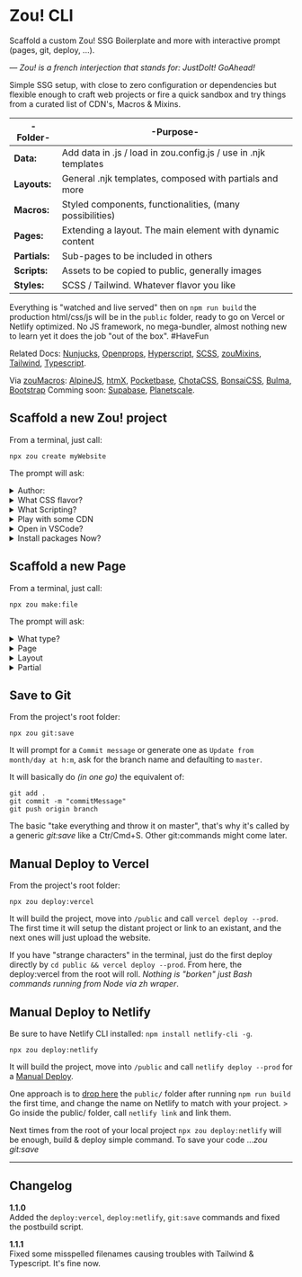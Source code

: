 # Zou! CLI

Scaffold a custom Zou! SSG Boilerplate and more with interactive prompt (pages, git, deploy, ...).

*— Zou! is a french interjection that stands for: JustDoIt! GoAhead!*

Simple SSG setup, with close to zero configuration or dependencies but flexible enough to craft web projects or fire a quick sandbox and try things from a curated list of CDN's, Macros & Mixins.


| -Folder- | -Purpose-    |
| --- | --- |
| **Data:** | Add data in .js / load in zou.config.js / use in .njk templates |
| **Layouts:** | General .njk templates, composed with partials and more |
| **Macros:** | Styled components, functionalities, (many possibilities) |
| **Pages:** | Extending a layout. The main element with dynamic content |
| **Partials:** | Sub-pages to be included in others |
| **Scripts:** | Assets to be copied to public, generally images |
| **Styles:** | SCSS / Tailwind. Whatever flavor you like |

Everything is "watched and live served" then on `npm run build` the production html/css/js will be in the `public` folder, ready to go on Vercel or Netlify optimized. No JS framework, no mega-bundler, almost nothing new to learn yet it does the job "out of the box". #HaveFun

Related Docs: [Nunjucks](https://mozilla.github.io/nunjucks/templating.html), [Openprops](https://open-props.style/#getting-started), [Hyperscript](https://hyperscript.org/docs/#basics), [SCSS](https://sass-lang.com/documentation/variables/), [zouMixins](https://github.com/AndiKod/zouMixins), [Tailwind](https://tailwindcss.com/docs/installation), [Typescript](https://www.typescriptlang.org/docs/handbook/typescript-in-5-minutes.html). 

Via [zouMacros](https://github.com/AndiKod/zouMacros): [AlpineJS](https://alpinejs.dev/start-here), [htmX](https://htmx.org/), [Pocketbase](https://pocketbase.io/docs/), [ChotaCSS](https://jenil.github.io/chota/#docs), [BonsaiCSS](https://www.bonsaicss.com/), [Bulma](https://bulma.io/documentation/), [Bootstrap](https://getbootstrap.com/docs/5.3/getting-started/introduction/) Comming soon: [Supabase](https://supabase.com/docs/guides/database/overview), [Planetscale](https://planetscale.com/docs).

## Scaffold a new Zou! project

From a terminal, just call:

```
npx zou create myWebsite
```

The prompt will ask:

<details>
  <summary>Author:</summary>
  <p>Defaulting to the great *DevMysterio*, here you obviously answer with your author name, for the package.json field.</p>
</details>

<details>
  <summary>What CSS flavor?</summary>
  <p>A select prompt will make you chose between SCSS and Tailwind setups. On top of the SCSS one, OpenProps is also integrated, and managing the Dark/Light theming.</p>
</details>

<details>
  <summary>What Scripting?</summary>
  <p>The choice here is between Javascript or Typescript. The Javascript is processed by ESBuild and optimised for production when ready. Hyperscript provides the interactivity (and some fun). On the side of Typescript, it's simply a main.ts as souce, tsconfig file and TSC compile NPM scripts.</p>
</details>

<details>
  <summary>Play with some CDN</summary>
  <p>Pick (By pressing the Spacebar!)one or more CDNs like ChotaCSS, Bootstrap, AlpineJS, PocketBase, htmX (I know), from zouMacros package. You can also add/remove them easily afterwards by adding/removing things like `{{ cdn.pkg('bulma')}}` in the head section of a layout.</p>
</details>

<details>
  <summary>Open in VSCode?</summary>
  <p>You can answer 'Nope' at that prompt and procede with NeoVim or hardcore Vi, but if you're using VSCode, Zou! will try to "code ." and open your project folder while installing the packages.</p>
</details>

<details>
  <summary>Install packages Now?</summary>
  <p>This Y/n prompt—if Y—will make Zou! move into `myWebsite` where all the files & folders were generated, open the folder in VSCode, launch an `npm install` then fire the dev server with `npm run dev` automatically when ready. Sit back & enjoy.</p>
</details>

## Scaffold a new Page

From a terminal, just call:

```
npx zou make:file
```

The prompt will ask:

<details>
  <summary>What type?</summary>
  <p>For the moment it will make you chose between Layout, Page or Partial. The goal is to have a quite complete scafold targets along the way.</p>
</details>

<details>
  <summary>Page</summary>
  <p>Zou! will ask for the title, the slug and the layout. Say you answer: About / about / base, it will create the `src/pages/about/index.njk` page, extending `src/layouts/base.njk`</p>
</details>

<details>
  <summary>Layout</summary>
  <p>Will ask for the layout's name (in slug format). Il will scaffold a layout boilerplate in `src/layouts/name.nkj`, with ///_Hyperscript and zouMacros included, plus the "main block" where the pages will be loaded.</p>
</details>

<details>
  <summary>Partial</summary>
  <p>Will ask for the file name to  be created. Say you answer 'footer', it will create the `src/partials/footer.njk` file, that you could then include where needed with {% include 'src/partials/footer.njk' %}.</p>
</details>

## Save to Git

From the project's root folder:

```
npx zou git:save
```

It will prompt for a `Commit message` or generate one as `Update from month/day at h:m`, ask for the branch name and defaulting to `master`.

It will basically do *(in one go)* the equivalent of:

```
git add .
git commit -m "commitMessage"
git push origin branch
```

The basic "take everything and throw it on master", that's why it's called by a generic *git:save* like a Ctr/Cmd+S. Other git:commands might come later.

## Manual Deploy to Vercel

From the project's root folder:

```
npx zou deploy:vercel
```

It will build the project, move into `/public` and call `vercel deploy --prod`. The first time it will setup the distant project or link to an existant, and the next ones will just upload the website.

If you have "strange characters" in the terminal, just do the first deploy directly by `cd public && vercel deploy --prod`. From here, the deploy:vercel from the root will roll. *Nothing is "borken" just Bash commands running from Node via zh wraper*.


## Manual Deploy to Netlify

Be sure to have Netlify CLI installed: `npm install netlify-cli -g`. 

```
npx zou deploy:netlify
```

It will build the project, move into `/public` and call `netlify deploy --prod` for a [Manual Deploy](https://docs.netlify.com/cli/get-started/#manual-deploys). 

One approach is to [drop here](https://app.netlify.com/drop) the `public/` folder after running `npm run build` the first time, and change the name on Netlify to match with your project. > Go inside the public/ folder, call `netlify link` and link them.

Next times from the root of your local project `npx zou deploy:netlify` will be enough, build & deploy simple command. To save your code ...*zou git:save*


---

## Changelog

**1.1.0**<br>
Added the `deploy:vercel`, `deploy:netlify`, `git:save` commands and fixed the postbuild script.

**1.1.1**<br>
Fixed some misspelled filenames causing troubles with Tailwind & Typescript. It's fine now.